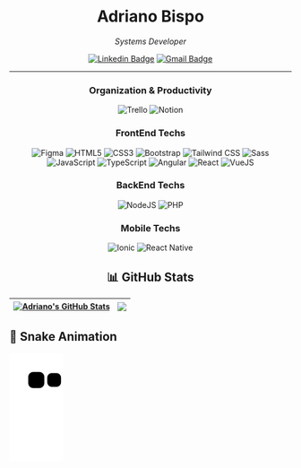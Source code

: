 <h1 align=center>Adriano Bispo</h1>

<div align="center">

  *Systems Developer*
  
  [![Linkedin Badge](https://img.shields.io/badge/-Adriano_Bispo-000?style=flat-square&logo=Linkedin&logoColor=%23007ACC&link=https://www.linkedin.com/in/adriano-vin%C3%ADcius-bispo-da-silva-85293a240/)](https://www.linkedin.com/in/adriano-vin%C3%ADcius-bispo-da-silva-85293a240/) 
  [![Gmail Badge](https://img.shields.io/badge/-adrianov.bispo@gmail.com-000?style=flat-square&logo=Gmail&link=mailto:adrianov.bispo@gmail.com)](mailto:adrianov.bispo@gmail.com)

-------

</div>

<!-- Organization & Productivity -->
<h3 align="center">Organization & Productivity</h3>
<div align="center">
 <img alt="Trello" src="https://img.shields.io/badge/trello-000.svg?style=for-the-badge&logo=trello&logoColor=%23007ACC" />
 <img alt="Notion" src="https://img.shields.io/badge/notion-000.svg?style=for-the-badge&logo=notion" />
</div>

<!-- FrontEnd Techs -->
<h3 align=center>FrontEnd Techs</h3>
<div align="center">
 <img alt="Figma" src="https://img.shields.io/badge/figma-000.svg?style=for-the-badge&logo=figma" />
 <img alt="HTML5" src="https://img.shields.io/badge/html5-000.svg?style=for-the-badge&logo=html5" />
 <img alt="CSS3" src="https://img.shields.io/badge/css3-000.svg?style=for-the-badge&logo=css3&logoColor=%23007ACC" />
 <img alt="Bootstrap" src="https://img.shields.io/badge/bootstrap-000.svg?style=for-the-badge&logo=bootstrap" />
 <img alt="Tailwind CSS" src="https://img.shields.io/badge/tailwind_css-000.svg?style=for-the-badge&logo=tailwind-css&logoColor=38B2AC" />
 <img alt="Sass" src="https://img.shields.io/badge/Sass-000?style=for-the-badge&logo=sass&logoColor=CC6699" /><br>
 <img alt="JavaScript" src="https://img.shields.io/badge/javascript-000.svg?style=for-the-badge&logo=javascript" />
 <img alt="TypeScript" src="https://img.shields.io/badge/typescript-000.svg?style=for-the-badge&logo=typescript" />
 <img alt="Angular" src="https://img.shields.io/badge/angular-000.svg?style=for-the-badge&logo=angular&logoColor=DD0031" />
 <img alt="React" src="https://img.shields.io/badge/react-000.svg?style=for-the-badge&logo=react" />
 <img alt="VueJS" src="https://img.shields.io/badge/vue.js-000.svg?style=for-the-badge&logo=vue.js" />
</div>

<div align="center">
 <!-- Backend Techs -->
 <h3>BackEnd Techs</h3>
 <img alt="NodeJS" src="https://img.shields.io/badge/node.js-000.svg?style=for-the-badge&logo=node.js" />
 <img alt="PHP" src="https://img.shields.io/badge/php-000.svg?style=for-the-badge&logo=php" />


 <!-- Mobile Techs -->
 <h3>Mobile Techs</h3>
 <img alt="Ionic" src="https://img.shields.io/badge/ionic-000.svg?style=for-the-badge&logo=ionic" />
 <img alt="React Native" src="https://img.shields.io/badge/react_native-000.svg?style=for-the-badge&logo=react" />

</div>

<h2 align=center> 📊 GitHub Stats </h2>

<div align="center">

| <a href="https://github.com/anuraghazra/github-readme-stats"><img align="center" src="https://github-readme-stats.vercel.app/api?username=AdrianoBispo&show_icons=true&theme=github_dark&count_private=true&hide_border=true" alt="Adriano's GitHub Stats" /></a> | <a href="https://github.com/anuraghazra/github-readme-stats"><img align="center" src="https://github-readme-stats.vercel.app/api/top-langs/?username=AdrianoBispo&theme=github_dark&hide_border=true" /></a> |
| ------------- | ------------- |

</div>

<h2> 🐍 Snake Animation </h2>

![snake gif](https://github.com/AdrianoBispo/AdrianoBispo/blob/output/github-contribution-grid-snake.svg)
